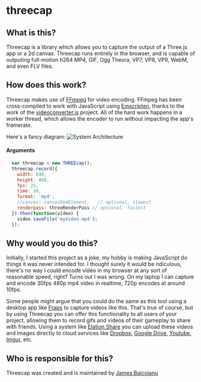 # threecap

## What is this?
Threecap is a library which allows you to capture the output of a Three.js app or a 2d canvas.  Threecap runs entirely in the browser, and is capable of outputing full-motion h264 MP4, GIF, Ogg Theora, VP7, VP8, VP9, WebM, and even FLV files.

## How does this work?
Threecap makes use of [FFmpeg](https://www.ffmpeg.org/) for video encoding.  FFmpeg has been cross-compiled to work with JavaScript using [Emscripten](https://github.com/kripken/emscripten), thanks to the work of the [videoconverter.js](https://bgrins.github.io/videoconverter.js/) project.  All of the hard work happens in a worker thread, which allows the encoder to run without impacting the app's framerate. 

Here's a fancy diagram:
![System Architecture](https://raw.githubusercontent.com/wiki/jbaicoianu/threecap/media/threecap_system_architecture.png)

#### Arguments
```js
  var threecap = new THREEcap();
  threecap.record({
    width: 640,
    height: 480,
    fps: 25,
    time: 10,
    format: 'mp4',
    //canvas: canvasDomElement,   // optional, slowest
    renderpass: threeRenderPass // optional, fastest
  }).then(function(video) {
    video.saveFile('myVideo.mp4');
  });
```

## Why would you do this?
Initially, I started this project as a joke, my hobby is making JavaScript do things it was never intended for.  I thought surely it would be ridiculous, there's no way I could encode video in my browser at any sort of reasonable speed, right?  Turns out I was wrong.  On my laptop I can capture and encode 30fps 480p mp4 video in realtime, 720p encodes at around 10fps.

Some people might argue that you could do the same as this tool using a desktop app like [Fraps](http://www.fraps.com/) to capture videos like this.  That's true of course, but by using Threecap you can offer this functionality to all users of your project, allowing them to record gifs and videos of their gameplay to share with friends.  Using a system like [Elation Share](https://github.com/jbaicoianu/elation-share) you can upload these videos and images directly to cloud services like [Dropbox](http://www.dropbox.com), [Google Drive](http://drive.google.com/), [Youtube](http://youtube.com/), [Imgur](http://imgur.com/), etc.

## Who is responsible for this?
Threecap was created and is maintained by [James Baicoianu](https://github.com/jbaicoianu/)
